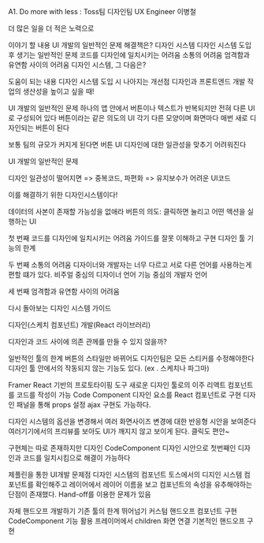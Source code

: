 A1. Do more with less : Toss팀 디자인팀 UX Engineer 이병철

더 많은 일을 더 적은 노력으로

이야기 할 내용
UI 개발의 일반적인 문제
    해결책은? 디자인 시스템
디자인 시스템 도입 후 생기는 일반적인 문제
    코드를 디자인에 일치시키는 어려움
    소통의 어려움
    엄격함과 유연함 사이의 어려움
디자인 시스템, 그 다음은?

도움이 되는 내용
디자인 시스템 도입 시 나아지는 개선점
디자인과 프론트엔드 개발 작업의 생산성을 높이고 싶을 때!

UI 개발의 일반적인 문제
하나의 앱 안에서 버튼이나 텍스트가 반복되지만 전혀 다른 UI로 구성되어 있다
버튼이라는 같은 의도의 UI 각기 다른 모양이며
화면마다 매번 새로 디자인되는 버튼이 된다

보통 팀의 규모가 커지게 된다면 버튼 UI 디자인에 대한 일관성을 맞추기 어려워진다

UI 개발의 일반적인 문제

디자인 일관성이 떨어지면 => 중복코드, 파편화 => 유지보수가 어려운 UI코드

이를 해결하기 위한 디자인시스템이다!

데이터의 사본이 존재할 가능성을 없애라
버튼의 의도: 클릭하면 눌리고 어떤 액션을 실행하는 UI

첫 번째 코드를 디자인에 일치시키는 어려움
가이드를 잘못 이해하고 구현 디자인 툴 기능의 한계

두 번째 소통의 어려움
디자이너와 개발자는 너무 다르고 서로 다른 언어를 사용하는게 편할 떄가 있다.
비주얼 중심의 디자이너 언어
기능 중심의 개발자 언어

세 번째 엄격함과 유연함 사이의 어려움


다시 돌아보는 디자인 시스템 가이드


디자인(스케치 컴포넌트)          개발(React 라이브러리)

디자인과 코드 사이에 의존 관께를 만들 수 있지 않을까?

일반적인 툴의 한계 
버튼의 스타일만 바뀌어도 디자인팀은 모든 스티커를 수정해야한다
디자인 툴 안에서의 작동되지 않는 기능도 있다.
(ex . 스케치나 파그마)

Framer React 기반의 프로토타이핑 도구
새로운 디자인 툴로의 이주
리액트 컴포넌트를 코드를 작성이 가능
Code Component 
디자인 요소를 React 컴포넌트로 구현
디자인 패널을 통해 props 설정
ajax 구현도 가능하다.

디자인 시스템의 옵션을 변경해서 여러 화면사이즈 변경에 대한 반응형 시안을 보여준다
여러기기에서의 프리뷰를 보아도 UI가 깨지지 않고 보이게 된다. 
클릭도 편안~

구현체는 따로 존재하지만 디자인 CodeComponent 디자인 시안으로 첫번째인 디자인과 코드를 일치시킴으로 해결이 가능하다

제플린을 통한 UI개발 
문제점 디자인 시스템의 컴포넌트 
토스에서의 디지인 시스템 컴포넌트를 확인해주고 레이어에서 레이어 이름을 보고 컴포넌트의 속성을 유추해야하는 단점이 존재했다.
Hand-off를 이용한 문제가 있음

자체 핸드오프 개발하기
기존 툴의 한계 뛰어넘기
커스텀 핸드오프 컴포넌트 구현
CodeComponent 기능 활용 
프레이머에서 children 화면 연결
기본적인 핸드오프 구현